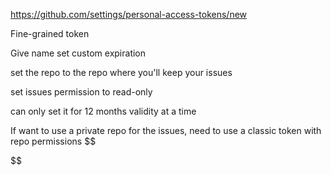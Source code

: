 https://github.com/settings/personal-access-tokens/new

Fine-grained token

Give name
set custom expiration

set the repo to the repo where you'll keep your issues

set issues permission to read-only

can only set it for 12 months validity at a time


If want to use a private repo for the issues, need to use a classic token with repo permissions
$$

$$

